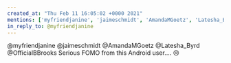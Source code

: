 ```yaml
---
created_at: "Thu Feb 11 16:05:02 +0000 2021"
mentions: ['myfriendjanine', 'jaimeschmidt', 'AmandaMGoetz', 'Latesha_Byrd', 'OfficialBBrooks']
in_reply_to: @myfriendjanine
---
```


@myfriendjanine @jaimeschmidt @AmandaMGoetz @Latesha_Byrd @OfficialBBrooks Serious FOMO from this Android user.... 😢
